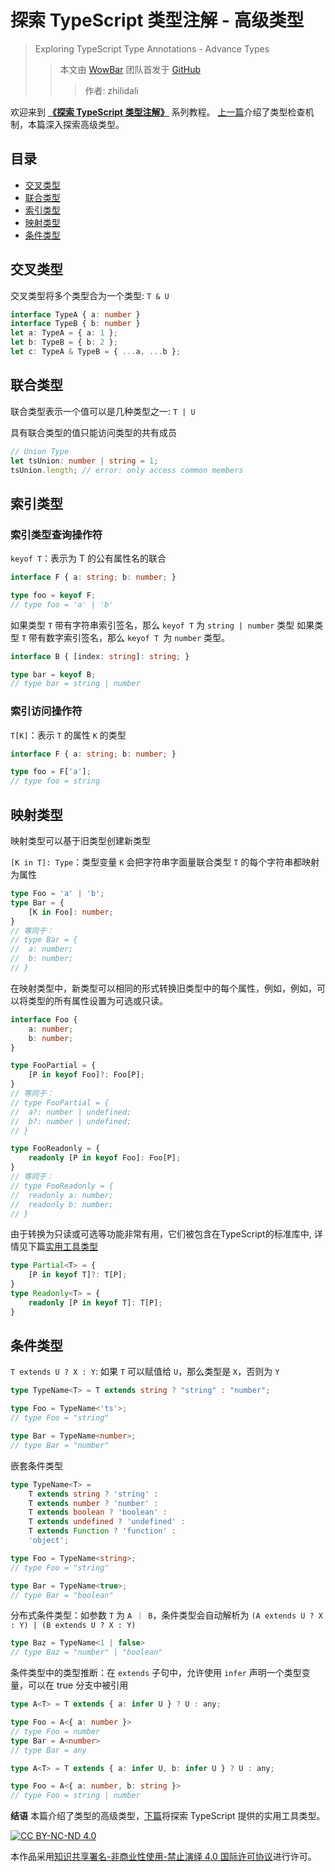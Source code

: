 # 探索 TypeScript 类型注解 - 高级类型
> Exploring TypeScript Type Annotations - Advance Types
>> 本文由 [WowBar][WowBar] 团队首发于 [GitHub][this-post]
>>> 作者: zhilidali

欢迎来到 __[《探索 TypeScript 类型注解》][Explore-TS]__ 系列教程。
[上一篇][prev-post]介绍了类型检查机制，本篇深入探索高级类型。

## 目录

+ [交叉类型](#交叉类型)
+ [联合类型](#联合类型)
+ [索引类型](#索引类型)
+ [映射类型](#映射类型)
+ [条件类型](#条件类型)

## 交叉类型

交叉类型将多个类型合为一个类型: `T & U`
```ts
interface TypeA { a: number }
interface TypeB { b: number }
let a: TypeA = { a: 1 };
let b: TypeB = { b: 2 };
let c: TypeA & TypeB = { ...a, ...b };
```

## 联合类型

联合类型表示一个值可以是几种类型之一: `T | U`

具有联合类型的值只能访问类型的共有成员
```ts
// Union Type
let tsUnion: number | string = 1;
tsUnion.length; // error: only access common members
```

## 索引类型

### 索引类型查询操作符

`keyof T`：表示为 T 的公有属性名的联合
```ts
interface F { a: string; b: number; }

type foo = keyof F;
// type foo = 'a' | 'b'
```

如果类型 `T` 带有字符串索引签名，那么 `keyof T` 为 `string | number` 类型
如果类型 `T` 带有数字索引签名，那么 `keyof T `为 `number` 类型。
```ts
interface B { [index: string]: string; }

type bar = keyof B;
// type bar = string | number
```

### 索引访问操作符

`T[K]`：表示 `T` 的属性 `K` 的类型
```ts
interface F { a: string; b: number; }

type foo = F['a'];
// type foo = string
```

## 映射类型

映射类型可以基于旧类型创建新类型

`[K in T]: Type`：类型变量 `K` 会把字符串字面量联合类型 `T` 的每个字符串都映射为属性
```ts
type Foo = 'a' | 'b';
type Bar = {
	[K in Foo]: number;
}
// 等同于：
// type Bar = {
// 	a: number;
// 	b: number;
// }
```

在映射类型中，新类型可以相同的形式转换旧类型中的每个属性，例如，例如，可以将类型的所有属性设置为可选或只读。
```ts
interface Foo {
	a: number;
	b: number;
}

type FooPartial = {
	[P in keyof Foo]?: Foo[P];
}
// 等同于：
// type FooPartial = {
// 	a?: number | undefined;
// 	b?: number | undefined;
// }

type FooReadonly = {
	readonly [P in keyof Foo]: Foo[P];
}
// 等同于：
// type FooReadonly = {
// 	readonly a: number;
// 	readonly b: number;
// }
```

由于转换为只读或可选等功能非常有用，它们被包含在TypeScript的标准库中, 详情见下篇[实用工具类型][next-post]
```ts
type Partial<T> = {
	[P in keyof T]?: T[P];
}
type Readonly<T> = {
	readonly [P in keyof T]: T[P];
}
```

## 条件类型

`T extends U ? X : Y`: 如果 `T` 可以赋值给 `U`，那么类型是 `X`，否则为 `Y`
```ts
type TypeName<T> = T extends string ? "string" : "number";

type Foo = TypeName<'ts'>;
// type Foo = "string"

type Bar = TypeName<number>;
// type Bar = "number"
```

嵌套条件类型
```ts
type TypeName<T> =
	T extends string ? 'string' :
	T extends number ? 'number' :
	T extends boolean ? 'boolean' :
	T extends undefined ? 'undefined' :
	T extends Function ? 'function' :
	'object';

type Foo = TypeName<string>;
// type Foo = "string"

type Bar = TypeName<true>;
// type Bar = "boolean"
```

分布式条件类型：如参数 `T` 为 `A ｜ B`，条件类型会自动解析为 `(A extends U ? X : Y) | (B extends U ? X : Y)`
```ts
type Baz = TypeName<1 | false>
// type Baz = "number" | "boolean"
```

条件类型中的类型推断：在 `extends` 子句中，允许使用 `infer` 声明一个类型变量，可以在 true 分支中被引用
```ts
type A<T> = T extends { a: infer U } ? U : any;

type Foo = A<{ a: number }>
// type Foo = number
type Bar = A<number>
// type Bar = any
```

```ts
type A<T> = T extends { a: infer U, b: infer U } ? U : any;

type Foo = A<{ a: number, b: string }>
// type Foo = string | number
```

__结语__
本篇介绍了类型的高级类型，[下篇][next-post]将探索 TypeScript 提供的实用工具类型。

[![CC BY-NC-ND 4.0](https://i.creativecommons.org/l/by-nc-nd/4.0/80x15.png "LICENSE")][License]

本作品采用[知识共享署名-非商业性使用-禁止演绎 4.0 国际许可协议][by-nc-nd]进行许可。

[License]:    https://github.com/WowBar/blog/blob/master/LICENSE.md
[by-nc-nd]:   http://creativecommons.org/licenses/by-nc-nd/4.0/
[WowBar]:     https://github.com/WowBar/blog
[Explore-TS]: https://github.com/WowBar/blog/labels/ExploringTS
[prev-post]:  https://github.com/WowBar/blog/issues/11
[this-post]:  https://github.com/WowBar/blog/issues/13
[next-post]:  https://github.com/WowBar/blog/issues/14
